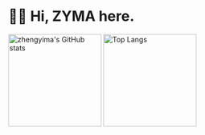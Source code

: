 # 👋🏻 Hi, ZYMA here.

<!-- * 🎓 Computer Science Master Candidate at [🏫 RUC](https://www.ruc.edu.cn/) -->
<!-- - 🔭 Currently Working on Information Retrieval and Natural Language Processing -->

<img src="https://github-readme-stats-one-bice.vercel.app/api?username=zhengyima&show_icons=true&include_all_commits=true&role=OWNER,ORGANIZATION_MEMBER" alt="zhengyima's GitHub stats" height="185px" /> <img src="https://github-readme-stats-one-bice.vercel.app/api/top-langs/?username=zhengyima&layout=compact&langs_count=8&include_all_commits=true&role=OWNER,ORGANIZATION_MEMBER" alt="Top Langs" height="185px" />


<!-- [![Anurag's GitHub stats](https://github-readme-stats.vercel.app/api?username=zhengyima)](https://github.com/anuraghazra/github-readme-stats) -->

<!--
**zhengyima/zhengyima** is a ✨ _special_ ✨ repository because its `README.md` (this file) appears on your GitHub profile.

Here are some ideas to get you started:

- 🔭 I’m currently working on ...
- 🌱 I’m currently learning ...
- 👯 I’m looking to collaborate on ...
- 🤔 I’m looking for help with ...
- 💬 Ask me about ...
- 📫 How to reach me: ...
- 😄 Pronouns: ...
- ⚡ Fun fact: ...
-->

